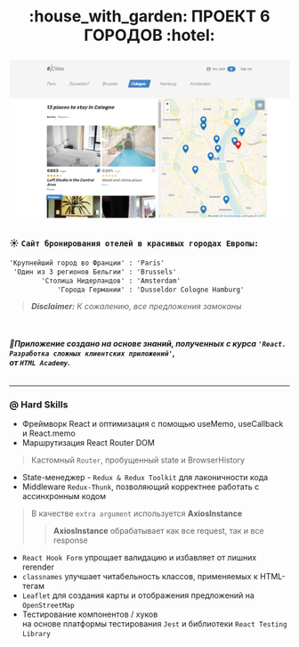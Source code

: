   <h1><p align='center'>:house_with_garden:<b> ПРОЕКТ 6 ГОРОДОВ </b>:hotel:</p>

![six-cities-preview-image](six-cities-preview-image.png)</h1>

### :sunny: `Сайт бронирования отелей в красивых городах Европы:`

```
'Крупнейший город во Франции' : 'Paris'
 'Один из 3 регионов Бельгии' : 'Brussels'
        'Столица Нидерландов' : 'Amsterdam'
            'Города Германии' : 'Dusseldor Cologne Hamburg'
```
> _**Disclaimer:** К сожалению, все предложения замоканы_
<br/>

###### :small_red_triangle:__Приложение создано на основе знаний, полученных с курса `'React. Разработка сложных клиентских приложений'`,<br/>  от `HTML Academy`.__
___
### @ Hard Skills
* Фреймворк React и оптимизация с помощью useMemo, useCallback и React.memo
* Маршрутизация React Router DOM
> Кастомный `Router`, пробущенный state и BrowserHistory
* State-менеджер - `Redux & Redux Toolkit` для лаконичности кода
* Middleware `Redux-Thunk`, позволяющий корректнее работать с ассинхронным кодом
> В качестве `extra argument` используется __AxiosInstance__
>> __AxiosInstance__ обрабатывает как все request, так и все response
* `React Hook Form` упрощает валидацию и избавляет от лишних rerender
* `classnames` улучшает читабельность классов, применяемых к HTML-тегам
* `Leaflet` для создания карты и отображения предложений на `OpenStreetMap`
* Тестирование  компонентов / хуков <br/> на основе платформы тестирования `Jest` и библиотеки `React Testing Library`
